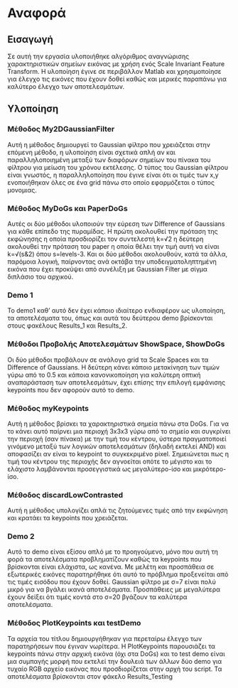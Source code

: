 #   Αναφορά

## Εισαγωγή

Σε αυτή την εργασία υλοποιήθηκε αλγόριθμος αναγνώρισης χαρακτηριστικών σημείων εικόνας με χρήση ενός Scale Invariant Feature Transform. Η υλοποίηση έγινε σε περιβάλλον Matlab και χρησιμοποίησε για έλεγχο τις εικόνες που έχουν δοθεί καθώς και μερικές παραπάνω για καλύτερο έλεγχο των αποτελεσμάτων.


## Υλοποίηση
### Μέθοδος My2DGaussianFilter
Αυτή η μέθοδος δημιουργεί το Gaussian φίλτρο που χρειάζεται στην επόμενη μέθοδο, η υλοποίηση είναι σχετικά απλή αν και παραλληλοποιημένη μεταξύ των διαφόρων σημείων του πίνακα του φίλτρου για μείωση του χρόνου εκτέλεσης. Ο τύπος του Gaussian φίλτρου είναι γνωστός, η παραλληλοποίηση που έγινε είναι ότι οι τιμές των x,y ενοποιήθηκαν όλες σε ένα grid πάνω στο οποίο εφαρμόζεται ο τύπος μονομιας.

### Μέθοδος MyDoGs και PaperDoGs
Αυτές οι δύο μέθοδοι υλοποιούν την εύρεση των Difference of Gaussians για κάθε επίπεδο της πυραμίδας. Η πρώτη ακολουθεί την πρόταση της εκφώνησης η οποία προσδιορίζει τον συντελεστή  k=√2 η δεύτερη ακολουθεί την πρόταση του paper η οποία θέλει την τιμή αυτή να είναι                   k=√(s&2)  όπου s=levels-3. Και οι δύο μέθοδοι ακολουθούν, κατά τα άλλα, παρόμοια λογική, παίρνοντας ανά οκτάβα την υποδειγματοληπτημένη εικόνα που έχει προκύψει από συνέλιξη με Gaussian Filter με σίγμα διπλάσιο του αρχικού.

### Demo 1
Το demo1 καθ’ αυτό δεν έχει κάποιο ιδιαίτερο ενδιαφέρον ως υλοποίηση, τα αποτελέσματα του, όπως και αυτά του δεύτερου demo βρίσκονται στους φακέλους Results_1 και Results_2.

### Μέθοδοι Προβολής Αποτελεσμάτων ShowSpace, ShowDoGs
Οι δύο μέθοδοι προβάλουν σε ανάλογο grid τα Scale Spaces και τα Difference of Gaussians. Η δεύτερη κάνει κάποιο μετακίνηση των τιμών γύρω από το 0.5 και κάποια κανονικοποίηση για καλύτερη οπτική αναπαράσταση των αποτελεσμάτων, έχει επίσης την επιλογή εμφάνισης keypoints που δεν αφορούν αυτό το demo.

### Μέθοδος myKeypoints
Αυτή η μέθοδος βρίσκει τα χαρακτηριστικά σημεία πάνω στα DoGs. Για να το κάνει αυτό παίρνει μια περιοχή 3x3x3 γύρω από το σημείο και συγκρίνει την περιοχή (σαν πίνακα) με την τιμή του κέντρου, ύστερα πραγματοποιεί γινόμενο μεταξύ των λογικών αποτελεσμάτων (δηλαδή εκτελεί AND) και αποφασίζει αν είναι το keypoint το συγκεκριμένο pixel. Σημειώνεται πως η τιμή του κέντρου της περιοχής δεν αγνοείται οπότε το μέγιστο και το ελάχιστο λαμβάνονται προσεγγιστικά ως μεγαλύτερο-ίσο και μικρότερο-ίσο.

### Μέθοδος discardLowContrasted
Αυτή η μέθοδος υπολογίζει απλά τις ζητούμενες τιμές από την εκφώνηση και κρατάει τα keypoints που χρειάζεται.

### Demo 2
Αυτό το demo είναι εξίσου απλό με το προηγούμενο, μόνο που αυτή τη φορά τα αποτελέσματα προβληματίζουν καθώς τα keypoints που βρίσκονται είναι ελάχιστα, ως κανένα. Με μελέτη και προσπάθεια σε εξωτερικές εικόνες παρατηρήθηκε ότι αυτό το πρόβλημα προξενείται από τις τιμές εισόδου που έχουν δοθεί. Gaussian φίλτρο με σ=7 είναι πολύ μικρό για να βγάλει ικανά αποτελέσματα. Προσπάθειες με μεγαλύτερα έχουν δείξει ότι τιμές κοντά στο σ=20 βγάζουν τα καλύτερα αποτελέσματα.

### Μέθοδος PlotKeypoints και testDemo
Τα αρχεία του τίτλου δημιουργήθηκαν για περεταίρω έλεγχο των παρατηρήσεων που έγιναν νωρίτερα.
Η PlotKeypoints παρουσιάζει τα keypoints πάνω στην αρχική εικόνα (όχι στα DoGs) και το test demo είναι μια συμπαγής μορφή που εκτελεί την δουλειά των άλλων δύο demo για τυχαίο RGB αρχείο εικόνας που προσδιορίζεται στην αρχή του script.
Τα αποτελέσματα βρίσκονται στον φάκελο Results_Testing
